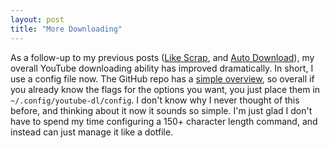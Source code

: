 ```yaml
---
layout: post
title: "More Downloading"
---
```


As a follow-up to my previous posts ([Like Scrap]({{site.baseurl}}/2018/07/19/like-scrap.html), and [Auto Download]({{site.baseurl}}/2018/10/08/auto-download.html)), my overall YouTube downloading ability has improved dramatically.
In short, I use a config file now.
The GitHub repo has a [simple overview](https://github.com/ytdl-org/youtube-dl/blob/master/README.md#configuration), so overall if you already know the flags for the options you want, you just place them in `~/.config/youtube-dl/config`.
I don't know why I never thought of this before, and thinking about it now it sounds so simple.
I'm just glad I don't have to spend my time configuring a 150+ character length command, and instead can just manage it like a dotfile.